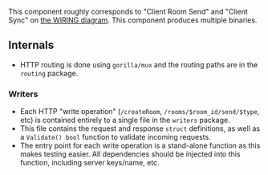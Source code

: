 This component roughly corresponds to "Client Room Send" and "Client Sync" on [the WIRING diagram](https://github.com/antinvestor/matrix/blob/master/WIRING.md).
This component produces multiple binaries.

## Internals

- HTTP routing is done using `gorilla/mux` and the routing paths are in the `routing` package.

### Writers
- Each HTTP "write operation" (`/createRoom`, `/rooms/$room_id/send/$type`, etc) is contained entirely to a single file in the `writers` package.
- This file contains the request and response `struct` definitions, as well as a `Validate() bool` function to validate incoming requests.
- The entry point for each write operation is a stand-alone function as this makes testing easier. All dependencies should be injected into this function, including server keys/name, etc.
